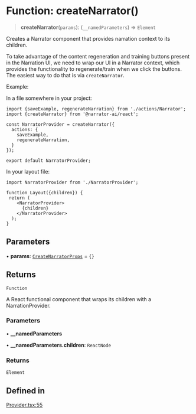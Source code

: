 # Function: createNarrator()

> **createNarrator**(`params`): (`__namedParameters`) => `Element`

Creates a Narrator component that provides narration context to its children.

To take advantage of the content regeneration and training buttons present in the Narration UI,
we need to wrap our UI in a Narrator context, which provides the functionality to regenerate/train
when we click the buttons. The easiest way to do that is via `createNarrator`.

Example:

In a file somewhere in your project:

```tsx
import {saveExample, regenerateNarration} from './actions/Narrator';
import {createNarrator} from '@narrator-ai/react';

const NarratorProvider = createNarrator({
  actions: {
    saveExample,
    regenerateNarration,
  }
});

export default NarratorProvider;
```

In your layout file:
```tsx
import NarratorProvider from './NarratorProvider';

function Layout({children}) {
 return (
    <NarratorProvider>
      {children}
    </NarratorProvider>
  );
}
```

## Parameters

• **params**: [`CreateNarratorProps`](../type-aliases/CreateNarratorProps.md) = `{}`

## Returns

`Function`

A React functional component that wraps its children with a NarrationProvider.

### Parameters

• **\_\_namedParameters**

• **\_\_namedParameters.children**: `ReactNode`

### Returns

`Element`

## Defined in

[Provider.tsx:55](https://github.com/edspencer/narrator-ai/blob/9728cb1b3e5041eeff1a44d2ebffcca474165895/packages/react/src/Provider.tsx#L55)
